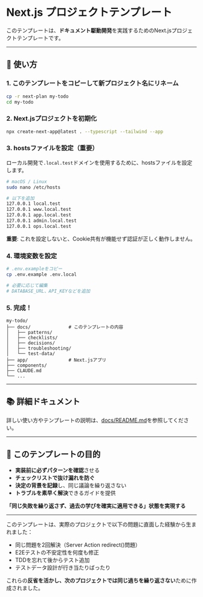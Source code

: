 # Next.js プロジェクトテンプレート

このテンプレートは、**ドキュメント駆動開発**を実践するためのNext.jsプロジェクトテンプレートです。

---

## 🚀 使い方

### 1. このテンプレートをコピーして新プロジェクト名にリネーム

```bash
cp -r next-plan my-todo
cd my-todo
```

### 2. Next.jsプロジェクトを初期化

```bash
npx create-next-app@latest . --typescript --tailwind --app
```

### 3. hostsファイルを設定（重要）

ローカル開発で`.local.test`ドメインを使用するために、hostsファイルを設定します。

```bash
# macOS / Linux
sudo nano /etc/hosts

# 以下を追加
127.0.0.1 local.test
127.0.0.1 www.local.test
127.0.0.1 app.local.test
127.0.0.1 admin.local.test
127.0.0.1 ops.local.test
```

**重要**: これを設定しないと、Cookie共有が機能せず認証が正しく動作しません。

### 4. 環境変数を設定

```bash
# .env.exampleをコピー
cp .env.example .env.local

# 必要に応じて編集
# DATABASE_URL、API_KEYなどを追加
```

### 5. 完成！

```
my-todo/
├── docs/              # このテンプレートの内容
│   ├── patterns/
│   ├── checklists/
│   ├── decisions/
│   ├── troubleshooting/
│   └── test-data/
├── app/               # Next.jsアプリ
├── components/
├── CLAUDE.md
└── ...
```

---

## 📚 詳細ドキュメント

詳しい使い方やテンプレートの説明は、[docs/README.md](./docs/README.md)を参照してください。

---

## 🎯 このテンプレートの目的

- **実装前に必ずパターンを確認**させる
- **チェックリストで抜け漏れを防ぐ**
- **決定の背景を記録**し、同じ議論を繰り返さない
- **トラブルを素早く解決**できるガイドを提供

**「同じ失敗を繰り返さず、過去の学びを確実に適用できる」状態を実現する**

---

このテンプレートは、実際のプロジェクトで以下の問題に直面した経験から生まれました：

- 同じ問題を2回解決（Server Action redirect()問題）
- E2Eテストの不安定性を何度も修正
- TDDを忘れて後からテスト追加
- テストデータ設計が行き当たりばったり

これらの**反省を活かし、次のプロジェクトでは同じ過ちを繰り返さない**ために作成されました。
